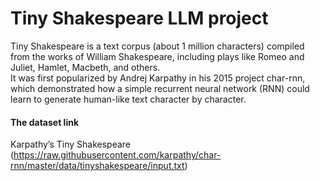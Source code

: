 # Tiny Shakespeare LLM project
Tiny Shakespeare is a text corpus (about 1 million characters) compiled from the works of William Shakespeare, including plays like Romeo and Juliet, Hamlet, Macbeth, and others. </br>
It was first popularized by Andrej Karpathy in his 2015 project char-rnn, which demonstrated how a simple recurrent neural network (RNN) could learn to generate human-like text character by character.

#### The dataset link
Karpathy’s Tiny Shakespeare (https://raw.githubusercontent.com/karpathy/char-rnn/master/data/tinyshakespeare/input.txt)
